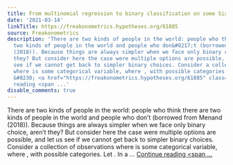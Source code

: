 ```yaml
---
title: From multinomial regression to binary classification on some Siamese data
date: '2021-03-14'
linkTitle: https://freakonometrics.hypotheses.org/61885
source: Freakonometrics
description: 'There are two kinds of people in the world: people who think there are
  two kinds of people in the world and people who don&#8217;t (borrowed from Menand
  (2018)). Because things are always simpler when we face only binary choice, aren&#8217;t
  they? But consider here the case were multiple options are possible, and let us
  see if we cannot get back to simpler binary choices. Consider a collection of observations
  where is some categorical variable, where , with possible categories. Let . In a
  &#8230; <a href="https://freakonometrics.hypotheses.org/61885" class="more-link">Continue
  reading <span ...'
disable_comments: true
---
```

There are two kinds of people in the world: people who think there are two kinds of people in the world and people who don&#8217;t (borrowed from Menand (2018)). Because things are always simpler when we face only binary choice, aren&#8217;t they? But consider here the case were multiple options are possible, and let us see if we cannot get back to simpler binary choices. Consider a collection of observations where is some categorical variable, where , with possible categories. Let . In a &#8230; <a href="https://freakonometrics.hypotheses.org/61885" class="more-link">Continue reading <span ...